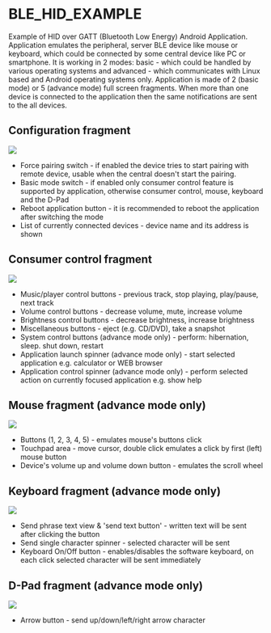 # BLE_HID_EXAMPLE
Example of HID over GATT (Bluetooth Low Energy) Android Application. Application emulates the peripheral, server BLE device like mouse or keyboard, which could be connected by some central device like PC or smartphone.
It is working in 2 modes: basic - which could be handled by various operating systems and advanced - which communicates with Linux based and Android operating systems only.
Application is made of 2 (basic mode) or 5 (advance mode) full screen fragments.
When more than one device is connected to the application then the same notifications are sent to the all devices.

## Configuration fragment
![](screenshots/configuration.png)

- Force pairing switch - if enabled the device tries to start pairing with remote device, usable when the central doesn't start the pairing.
- Basic mode switch - if enabled only consumer control feature is supported by application, otherwise consumer control, mouse, keyboard and the D-Pad
- Reboot application button - it is recommended to reboot the application after switching the mode
- List of currently connected devices - device name and its address is shown

## Consumer control fragment
![](screenshots/consumer.png)

- Music/player control buttons - previous track, stop playing, play/pause, next track
- Volume control buttons - decrease volume, mute, increase volume
- Brightness control buttons - decrease brightness, increase brightness
- Miscellaneous buttons - eject (e.g. CD/DVD), take a snapshot
- System control buttons (advance mode only) - perform: hibernation, sleep. shut down, restart
- Application launch spinner (advance mode only) - start selected application e.g. calculator or WEB browser
- Application control spinner (advance mode only) - perform selected action on currently focused application e.g. show help

## Mouse fragment (advance mode only)
![](screenshots/mouse.png)

- Buttons (1, 2, 3, 4, 5) - emulates mouse's buttons click
- Touchpad area - move cursor, double click emulates a click by first (left) mouse button
- Device's volume up and volume down button - emulates the scroll wheel

## Keyboard fragment (advance mode only)
![](screenshots/keyboard.png)

- Send phrase text view & 'send text button' - written text will be sent after clicking the button
- Send single character spinner - selected character will be sent
- Keyboard On/Off button - enables/disables the software keyboard, on each click selected character will be sent immediately

## D-Pad fragment (advance mode only)
![](screenshots/d_pad.png)

- Arrow button - send up/down/left/right arrow character
